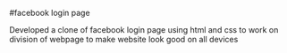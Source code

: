 #facebook login page

Developed a clone of facebook login page using html and css to work on division of webpage to make website look good on all devices
